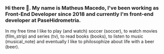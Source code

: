 ### Hi there 👋. My name is Matheus Macedo, I've been working as Front-End Developer since 2018 and currently I'm front-end developer at PaseHidrometria.

In my free time I like to play (and watch) soccer (soccer), to watch movies (film_strip) and series (tv), to read books (books), to listen to music (musical_note) and eventually I like to philosophize about life with a beer (beer).

<!--
**mathmacedo/mathmacedo** is a ✨ _special_ ✨ repository because its `README.md` (this file) appears on your GitHub profile.

Here are some ideas to get you started:

- 🔭 I’m currently working on ...
- 🌱 I’m currently learning ...
- 👯 I’m looking to collaborate on ...
- 🤔 I’m looking for help with ...
- 💬 Ask me about ...
- 📫 How to reach me: ...
- 😄 Pronouns: ...
- ⚡ Fun fact: ...
-->
